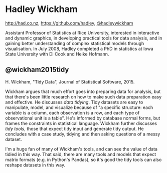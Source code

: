 Hadley Wickham
==============

<http://had.co.nz>, <https://github.com/hadley>,
[@hadleywickham](https://twitter.com/hadleywickham)

Assistant Professor of Statistics at Rice University, interested in interactive
and dynamic graphics, in developing practical tools for data analysis, and in
gaining better understanding of complex statistical models through
visualisation. In July 2008, Hadley completed a PhD in statistics at Iowa State
University with Di Cook and Heike Hofmann.

@wickham2015tidy
----------------

H. Wickham, "Tidy Data", Journal of Statistical Software, 2015.

Wickham argues that much effort goes into preparing data for analysis, but that
there's been little research on how to make such data preparation easy and
effective. He discusses _data tidying_. Tidy datasets are easy to manipulate,
model, and visualize because of "a specific structure: each variable is a
column, each observation is a row, and each type of observational unit is a
table". He's informed by database normal forms, but frames the constraints in
statistical language. Wickham further discusses _tidy tools_, those that expect
tidy input and generate tidy output. He concludes with a case study, tidying
and then asking questions of a messy dataset.

I'm a huge fan of many of Wickham's tools, and can see the value of data tidied
in this way. That said, there are many tools and models that expect matrix
formats (e.g. in Python's Pandas), so it's good the tidy tools can also reshape
datasets in this way.
